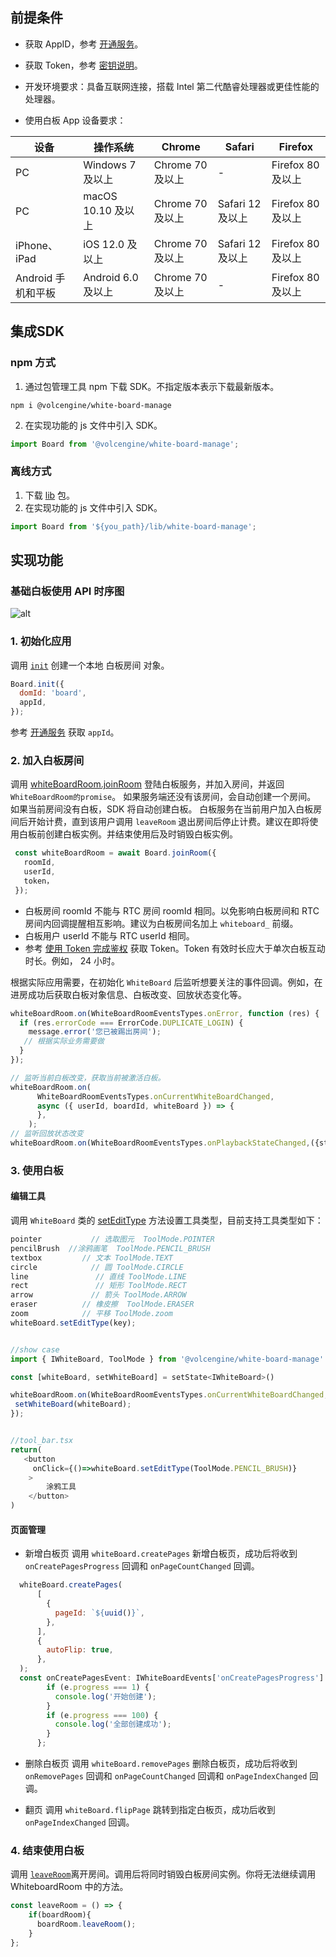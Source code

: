 ## 前提条件

- 获取 AppID，参考 [开通服务](69865)。 
	
- 获取 Token，参考 [密钥说明](70121)。

- 开发环境要求：具备互联网连接，搭载 Intel 第二代酷睿处理器或更佳性能的处理器。

- 使用白板 App 设备要求：

| 设备 | 操作系统 | Chrome | Safari | Firefox |
|--|--|--|--|--|
| PC | Windows 7 及以上 | Chrome 70 及以上 | - | Firefox 80 及以上 |
| PC | macOS 10.10 及以上 | Chrome 70 及以上 | Safari 12 及以上 | Firefox 80 及以上 |
| iPhone、iPad | iOS 12.0 及以上 | Chrome 70 及以上 | Safari 12 及以上 | Firefox 80 及以上 |
| Android 手机和平板 | Android 6.0 及以上 | Chrome 70 及以上 | - | Firefox 80 及以上 |

		

## 集成SDK

### npm 方式
1. 通过包管理工具 npm 下载 SDK。不指定版本表示下载最新版本。
```
npm i @volcengine/white-board-manage
```
2. 在实现功能的 js 文件中引入 SDK。
```javascript
import Board from '@volcengine/white-board-manage';
```
### 离线方式
1. 下载 [lib](148386) 包。
2. 在实现功能的 js 文件中引入 SDK。

```javascript
import Board from '${you_path}/lib/white-board-manage';
```

## 实现功能

### 基础白板使用 API 时序图

![alt](https://portal.volccdn.com/obj/volcfe/cloud-universal-doc/upload_536dbfc4dd083caa8af2ffc32bb43f36.png)

### 1. 初始化应用
	

调用 [`init`](131860.md#init) 创建一个本地 白板房间 对象。

```javascript
Board.init({ 
  domId: 'board',
  appId,
});
```
参考 [开通服务](69865) 获取 `appId`。

### 2. 加入白板房间
	
调用 [whiteBoardRoom.joinRoom](131860.md#joinroom) 登陆白板服务，并加入房间，并返回 `WhiteBoardRoom的promise`。
如果服务端还没有该房间，会自动创建一个房间。
如果当前房间没有白板，SDK 将自动创建白板。 
白板服务在当前用户加入白板房间后开始计费，直到该用户调用 `leaveRoom` 退出房间后停止计费。建议在即将使用白板前创建白板实例。并结束使用后及时销毁白板实例。	

```javascript
 const whiteBoardRoom = await Board.joinRoom({
   roomId,
   userId,
   token，
 });
```

- 白板房间 roomId 不能与 RTC 房间 roomId 相同。以免影响白板房间和 RTC 房间内回调提醒相互影响。建议为白板房间名加上 `whiteboard_` 前缀。
- 白板用户 userId 不能与 RTC userId 相同。
- 参考 [使用 Token 完成鉴权](70121) 获取 Token。Token 有效时长应大于单次白板互动时长。例如， 24 小时。

根据实际应用需要，在初始化 `WhiteBoard` 后监听想要关注的事件回调。例如，在进房成功后获取白板对象信息、白板改变、回放状态变化等。

```javascript
whiteBoardRoom.on(WhiteBoardRoomEventsTypes.onError, function (res) {
  if (res.errorCode === ErrorCode.DUPLICATE_LOGIN) {
    message.error('您已被踢出房间');
   // 根据实际业务需要做
  }
});

// 监听当前白板改变，获取当前被激活白板。
whiteBoardRoom.on(
      WhiteBoardRoomEventsTypes.onCurrentWhiteBoardChanged,
      async ({ userId, boardId, whiteBoard }) => {
      },
    );
// 监听回放状态改变    
whiteBoardRoom.on(WhiteBoardRoomEventsTypes.onPlaybackStateChanged,({state, data}) => {});
```

### 3. 使用白板
	
#### 编辑工具
调用 `WhiteBoard` 类的 [setEditType](131860.md#setedittype) 方法设置工具类型，目前支持工具类型如下：

```javascript
pointer           // 选取图元  ToolMode.POINTER
pencilBrush  //涂鸦画笔  ToolMode.PENCIL_BRUSH
textbox         // 文本 ToolMode.TEXT
circle            // 圆 ToolMode.CIRCLE
line               // 直线 ToolMode.LINE
rect               // 矩形 ToolMode.RECT
arrow             // 箭头 ToolMode.ARROW
eraser          // 橡皮擦  ToolMode.ERASER
zoom            // 平移 ToolMode.zoom
whiteBoard.setEditType(key);


//show case
import { IWhiteBoard, ToolMode } from '@volcengine/white-board-manage'

const [whiteBoard, setWhiteBoard] = setState<IWhiteBoard>()

whiteBoardRoom.on(WhiteBoardRoomEventsTypes.onCurrentWhiteBoardChanged,({ userId, boardId, whiteBoard }) => {
 setWhiteBoard(whiteBoard);
});


//tool_bar.tsx
return(
   <button 
     onClick={()=>whiteBoard.setEditType(ToolMode.PENCIL_BRUSH)}
    >
        涂鸦工具
    </button>
)

```

#### 页面管理

- 新增白板页
调用 `whiteBoard.createPages` 新增白板页，成功后将收到 `onCreatePagesProgress` 回调和 `onPageCountChanged` 回调。
```javascript
  whiteBoard.createPages(
      [
        {
          pageId: `${uuid()}`,
        },
      ],
      {
        autoFlip: true,
      },
  );
  const onCreatePagesEvent: IWhiteBoardEvents['onCreatePagesProgress'] = e => {
        if (e.progress === 1) {
          console.log('开始创建');
        }
        if (e.progress === 100) {
          console.log('全部创建成功');
        }
      };
```

- 删除白板页
调用 `whiteBoard.removePages` 删除白板页，成功后将收到 `onRemovePages` 回调和 `onPageCountChanged` 回调和 `onPageIndexChanged` 回调。

- 翻页
调用 `whiteBoard.flipPage` 跳转到指定白板页，成功后收到 `onPageIndexChanged` 回调。

### 4. 结束使用白板

调用 [`leaveRoom`](131860.md#leaveroom)离开房间。调用后将同时销毁白板房间实例。你将无法继续调用 WhiteboardRoom 中的方法。
	

```javascript
const leaveRoom = () => {
    if(boardRoom){
      boardRoom.leaveRoom();
    }
};
```